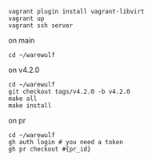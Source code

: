 ```
vagrant plugin install vagrant-libvirt
vagrant up
vagrant ssh server
```

on main

```
cd ~/warewulf
```

on v4.2.0

```
cd ~/warewulf
git checkout tags/v4.2.0 -b v4.2.0
make all
make install
```

on pr

```
cd ~/warewulf
gh auth login # you need a token
gh pr checkout #{pr_id}
```

